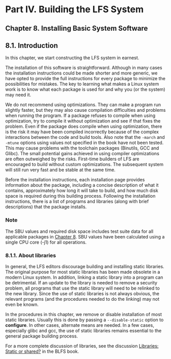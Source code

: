 # Part IV. Building the LFS System

## Chapter 8. Installing Basic System Software

## 8.1. Introduction

In this chapter, we start constructing the LFS system in earnest.

The installation of this software is straightforward. Although in many cases the installation instructions could be made shorter and more generic, we have opted to provide the full instructions for every package to minimize the possibilities for mistakes. The key to learning what makes a Linux system work is to know what each package is used for and why you (or the system) may need it.

We do not recommend using optimizations. They can make a program run slightly faster, but they may also cause compilation difficulties and problems when running the program. If a package refuses to compile when using optimization, try to compile it without optimization and see if that fixes the problem. Even if the package does compile when using optimization, there is the risk it may have been compiled incorrectly because of the complex interactions between the code and build tools. Also note that the `-march` and `-mtune` options using values not specified in the book have not been tested. This may cause problems with the toolchain packages (Binutils, GCC and Glibc). The small potential gains achieved in using compiler optimizations are often outweighed by the risks. First-time builders of LFS are encouraged to build without custom optimizations. The subsequent system will still run very fast and be stable at the same time.

Before the installation instructions, each installation page provides information about the package, including a concise description of what it contains, approximately how long it will take to build, and how much disk space is required during this building process. Following the installation instructions, there is a list of programs and libraries (along with brief descriptions) that the package installs.

### Note

The SBU values and required disk space includes test suite data for all applicable packages in [Chapter 8](https://linuxfromscratch.org/lfs/downloads/stable/LFS-BOOK-11.1-NOCHUNKS.html#chapter-building-system "Chapter 8. Installing Basic System Software"). SBU values have been calculated using a single CPU core (-j1) for all operations.

### 8.1.1. About libraries

In general, the LFS editors discourage building and installing static libraries. The original purpose for most static libraries has been made obsolete in a modern Linux system. In addition, linking a static library into a program can be detrimental. If an update to the library is needed to remove a security problem, all programs that use the static library will need to be relinked to the new library. Since the use of static libraries is not always obvious, the relevant programs (and the procedures needed to do the linking) may not even be known.

In the procedures in this chapter, we remove or disable installation of most static libraries. Usually this is done by passing a `--disable-static` option to **configure**. In other cases, alternate means are needed. In a few cases, especially glibc and gcc, the use of static libraries remains essential to the general package building process.

For a more complete discussion of libraries, see the discussion [Libraries: Static or shared?](https://www.linuxfromscratch.org/blfs/view/11.1/introduction/libraries.html) in the BLFS book.